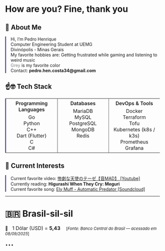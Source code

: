 # How are you? Fine, thank you

## 🙂 About Me

<p style="border-left: 3px solid #574C8D; padding-left: 15px;">
    Hi, I’m Pedro Henrique<br>
    Computer Engineering Student at UEMG<br>
    Divinópolis - Minas Gerais <br>
    My favorite hobbies are: Getting frustrated while gaming and listening to weird music<br>
    <span style="color: grey">Grey</span> is my favorite color<br>
    Contact: <strong>pedro.hen.costa34@gmail.com</strong>
</p>


## ☝🤓 Tech Stack
<p style="border-left: 3px solid #574C8D;">
<table style="width:100%; border-collapse: collapse;">
  <tr>
    <td style="width:33%; padding:5px; vertical-align:top; border-right: 1px solid #444;" align="center">
      <span style="font-weight: 600;font-size: medium; display: inline-block; margin-bottom: 5px;">Programming Languages</span>
      <br>
      Go<br>
      Python<br>
      C++<br>
      Dart (Flutter)<br>
      C<br>
      C#
    </td>
    <td style="width:33%; padding:5px; font-size: medium; vertical-align:top; border-right: 1px solid #444;" align="center">
      <span style="font-weight: 600; display: inline-block; margin-bottom: 5px;">Databases</span>
      <br>
      MariaDB<br>
      MySQL<br>
      PostgreSQL<br>
      MongoDB<br>
      Redis
    </td>
    <td style="width:33%; padding:5px; vertical-align:top;" align="center">
      <span style="font-weight: 600; font-size: medium; display: inline-block; margin-bottom: 5px;">DevOps & Tools</span>
      <br>
      Docker<br>
      Terraform<br>
      Tofu <br>
      Kubernetes (k8s / k3s)<br>
      Prometheus<br>
      Grafana
    </td>
  </tr>
</table>
</p>

## 🤨 Current Interests

<p style="border-left: 3px solid #574C8D; padding-left: 15px;">
Current favorite video: <a href="https://www.youtube.com/watch?v=k3aZ1E_m_Hs">惨劇な天使のテーゼ【音MAD】 [Youtube]</a><br>
Currently reading: <strong>Higurashi When They Cry: Meguri</strong><br>
Current favorite song: <a href="https://soundcloud.com/loveloverecords/3db4a2e0-3777-4819-b2d4-beada093b4c4">Ely Muff - Automatic Predator [Soundcloud]</a>
</p>

----
# 🇧🇷 Brasil-sil-sil <span style="font-size: large;"></span>
💸 <span style="font-size: medium;margin-left: 10px;">1 Dólar (USD) = <strong>5,43</strong></span> <span style="font-size: small;margin-left: 15px;">[*Fonte: Banco Central do Brasil — acessado em 08/09/2025*]</span>
<br><span style="font-size: xx-large;">...</span>